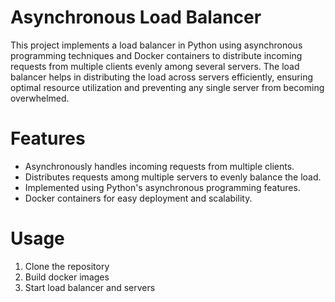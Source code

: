 # Asynchronous Load Balancer
This project implements a load balancer in Python using asynchronous programming techniques and Docker containers to distribute incoming requests from multiple clients evenly among several servers. The load balancer helps in distributing the load across servers efficiently, ensuring optimal resource utilization and preventing any single server from becoming overwhelmed.

# Features
* Asynchronously handles incoming requests from multiple clients.
* Distributes requests among multiple servers to evenly balance the load.
* Implemented using Python's asynchronous programming features.
* Docker containers for easy deployment and scalability.

# Usage 
1. Clone the repository 
2. Build docker images 
3. Start load balancer and servers 
